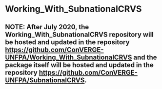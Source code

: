 # Working_With_SubnationalCRVS

## **NOTE**: After July 2020, the Working_With_SubnationalCRVS repository will be hosted and updated in the repository https://github.com/ConVERGE-UNFPA/Working_With_SubnationalCRVS and the package itself will be hosted and updated in the repository https://github.com/ConVERGE-UNFPA/SubnationalCRVS.
